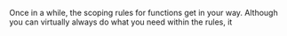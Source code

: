 Once in a while, the scoping rules for functions get in your way. Although you can virtually always do what you need within the rules, it